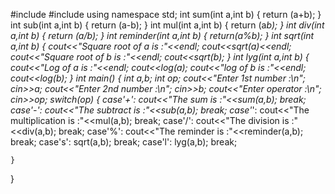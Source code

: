 #include<iostream>
#include<cmath>
using namespace std;
int sum(int a,int b)
{
	return (a+b);
}
int sub(int a,int b)
{
	return (a-b);
}
int mul(int a,int b)
{
	return (a*b);
}
int div(int a,int b)
{
	return (a/b);
}
int reminder(int a,int b)
{
	return(a%b);
}
int sqrt(int a,int b)
{
 cout<<"Square root of a is :"<<endl;
 cout<<sqrt(a)<<endl;
 cout<<"Square root of b is :"<<endl;
 cout<<sqrt(b);
}
int lyg(int a,int b)
{
	cout<<"Log of a is :"<<endl;
	cout<<log(a);
	cout<<"log of b is :"<<endl;
	cout<<log(b);
}
int main()
{
	int a,b;
	int op;
	cout<<"Enter 1st number :\n";
	cin>>a;
	cout<<"Enter 2nd number :\n";
	cin>>b;
	cout<<"Enter operator :\n";
	cin>>op;
	switch(op)
	{
		case'+':
		cout<<"The sum is :"<<sum(a,b);
		break;
		case'-':
		cout<<"The subtract is :"<<sub(a,b);
		break;
		case'*':
		cout<<"The multiplication is :"<<mul(a,b);
		break;
		case'/':
		cout<<"The division is :"<<div(a,b);
		break;
		case'%':
		cout<<"The reminder is :"<<reminder(a,b);
		break;
		case's':
		sqrt(a,b);
		break;
		case'l':
		lyg(a,b);
		break;
			
	}
}
